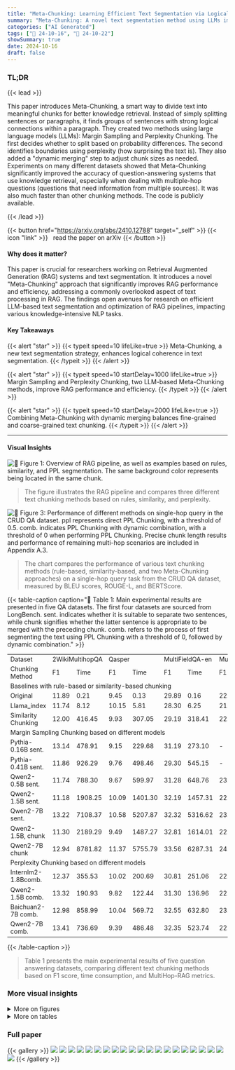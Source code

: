 ```yaml
---
title: "Meta-Chunking: Learning Efficient Text Segmentation via Logical Perception"
summary: "Meta-Chunking: A novel text segmentation method using LLMs improves RAG efficiency by 1.32 on 2WikiMultihopQA, consuming only 45.8% of the time compared to similarity chunking."
categories: ["AI Generated"]
tags: ["🔖 24-10-16", "🤗 24-10-22"]
showSummary: true
date: 2024-10-16
draft: false
---
```


### TL;DR


{{< lead >}}

This paper introduces Meta-Chunking, a smart way to divide text into meaningful chunks for better knowledge retrieval.  Instead of simply splitting sentences or paragraphs, it finds groups of sentences with strong logical connections within a paragraph. They created two methods using large language models (LLMs): Margin Sampling and Perplexity Chunking. The first decides whether to split based on probability differences.  The second identifies boundaries using perplexity (how surprising the text is). They also added a "dynamic merging" step to adjust chunk sizes as needed.  Experiments on many different datasets showed that Meta-Chunking significantly improved the accuracy of question-answering systems that use knowledge retrieval, especially when dealing with multiple-hop questions (questions that need information from multiple sources).  It was also much faster than other chunking methods.  The code is publicly available.

{{< /lead >}}


{{< button href="https://arxiv.org/abs/2410.12788" target="_self" >}}
{{< icon "link" >}} &nbsp; read the paper on arXiv
{{< /button >}}

#### Why does it matter?
This paper is crucial for researchers working on Retrieval Augmented Generation (RAG) systems and text segmentation. It introduces a novel "Meta-Chunking" approach that significantly improves RAG performance and efficiency, addressing a commonly overlooked aspect of text processing in RAG.  The findings open avenues for research on efficient LLM-based text segmentation and optimization of RAG pipelines, impacting various knowledge-intensive NLP tasks.
#### Key Takeaways

{{< alert "star" >}}
{{< typeit speed=10 lifeLike=true >}} Meta-Chunking, a new text segmentation strategy, enhances logical coherence in text segmentation. {{< /typeit >}}
{{< /alert >}}

{{< alert "star" >}}
{{< typeit speed=10 startDelay=1000 lifeLike=true >}} Margin Sampling and Perplexity Chunking, two LLM-based Meta-Chunking methods, improve RAG performance and efficiency. {{< /typeit >}}
{{< /alert >}}

{{< alert "star" >}}
{{< typeit speed=10 startDelay=2000 lifeLike=true >}} Combining Meta-Chunking with dynamic merging balances fine-grained and coarse-grained text chunking. {{< /typeit >}}
{{< /alert >}}

------
#### Visual Insights



![](figures/figures_3_0.png "🔼 Figure 1: Overview of RAG pipeline, as well as examples based on rules, similarity, and PPL segmentation. The same background color represents being located in the same chunk.")

> The figure illustrates the RAG pipeline and compares three different text chunking methods based on rules, similarity, and perplexity.





![](charts/charts_8_0.png "🔼 Figure 3: Performance of different methods on single-hop query in the CRUD QA dataset. ppl represents direct PPL Chunking, with a threshold of 0.5. comb. indicates PPL Chunking with dynamic combination, with a threshold of 0 when performing PPL Chunking. Precise chunk length results and performance of remaining multi-hop scenarios are included in Appendix A.3.")

> The chart compares the performance of various text chunking methods (rule-based, similarity-based, and two Meta-Chunking approaches) on a single-hop query task from the CRUD QA dataset, measured by BLEU scores, ROUGE-L, and BERTScore.





{{< table-caption caption="🔽 Table 1: Main experimental results are presented in five QA datasets. The first four datasets are sourced from LongBench. sent. indicates whether it is suitable to separate two sentences, while chunk signifies whether the latter sentence is appropriate to be merged with the preceding chunk. comb. refers to the process of first segmenting the text using PPL Chunking with a threshold of 0, followed by dynamic combination." >}}
<table id='2' style='font-size:14px'><tr><td>Dataset</td><td colspan="2">2WikiMultihopQA</td><td colspan="2">Qasper</td><td colspan="2">MultiFieldQA-en</td><td colspan="2">MultiFieldQA-zh</td><td colspan="4">MultiHop-RAG</td></tr><tr><td>Chunking Method</td><td>F1</td><td>Time</td><td>F1</td><td>Time</td><td>F1</td><td>Time</td><td>F1</td><td>Time</td><td>Hits@10</td><td>Hits@4</td><td>MAP@10</td><td>MRR@10</td></tr><tr><td colspan="13">Baselines with rule-based or similarity-based chunking</td></tr><tr><td>Original</td><td>11.89</td><td>0.21</td><td>9.45</td><td>0.13</td><td>29.89</td><td>0.16</td><td>22.45</td><td>0.06</td><td>0.6027</td><td>0.4523</td><td>0.1512</td><td>0.3507</td></tr><tr><td>Llama_index</td><td>11.74</td><td>8.12</td><td>10.15</td><td>5.81</td><td>28.30</td><td>6.25</td><td>21.85</td><td>5.53</td><td>0.7366</td><td>0.5437</td><td>0.1889</td><td>0.4068</td></tr><tr><td>Similarity Chunking</td><td>12.00</td><td>416.45</td><td>9.93</td><td>307.05</td><td>29.19</td><td>318.41</td><td>22.39</td><td>134.80</td><td>0.7232</td><td>0.5362</td><td>0.1841</td><td>0.3934</td></tr><tr><td colspan="13">Margin Sampling Chunking based on different models</td></tr><tr><td>Pythia-0.16B sent.</td><td>13.14</td><td>478.91</td><td>9.15</td><td>229.68</td><td>31.19</td><td>273.10</td><td>-</td><td>-</td><td>- 0.6993</td><td>0.5069</td><td>0.1793</td><td>0.3773</td></tr><tr><td>Pythia-0.41B sent.</td><td>11.86</td><td>926.29</td><td>9.76</td><td>498.46</td><td>29.30</td><td>545.15</td><td>-</td><td>-</td><td>0.7259</td><td>0.5596</td><td>0.1934</td><td>0.4235</td></tr><tr><td>Qwen2-0.5B sent.</td><td>11.74</td><td>788.30</td><td>9.67</td><td>599.97</td><td>31.28</td><td>648.76</td><td>23.35</td><td>480.35</td><td>0.7162</td><td>0.5246</td><td>0.1830</td><td>0.3913</td></tr><tr><td>Qwen2-1.5B sent.</td><td>11.18</td><td>1908.25</td><td>10.09</td><td>1401.30</td><td>32.19</td><td>1457.31</td><td>22.27</td><td>1081.64</td><td>0.7805</td><td>0.6089</td><td>0.2106</td><td>0.4661</td></tr><tr><td>Qwen2-7B sent.</td><td>13.22</td><td>7108.37</td><td>10.58</td><td>5207.87</td><td>32.32</td><td>5316.62</td><td>23.24</td><td>4212.00</td><td>0.6993</td><td>0.5197</td><td>0.1794</td><td>0.3835</td></tr><tr><td>Qwen2-1.5B, chunk</td><td>11.30</td><td>2189.29</td><td>9.49</td><td>1487.27</td><td>32.81</td><td>1614.01</td><td>22.08</td><td>1881.15</td><td>0.7109</td><td>0.5517</td><td>0.1970</td><td>0.4252</td></tr><tr><td>Qwen2-7B chunk</td><td>12.94</td><td>8781.82</td><td>11.37</td><td>5755.79</td><td>33.56</td><td>6287.31</td><td>24.24</td><td>5084.95</td><td>0.7175</td><td>0.5415</td><td>0.1903</td><td>0.4141</td></tr><tr><td colspan="13">Perplexity Chunking based on different models</td></tr><tr><td>Internlm2-1.8Bcomb.</td><td>12.37</td><td>355.53</td><td>10.02</td><td>200.69</td><td>30.81</td><td>251.06</td><td>22.53</td><td>161.15</td><td>0.7237</td><td>0.5499</td><td>0.1897</td><td>0.4121</td></tr><tr><td>Qwen2-1.5B comb.</td><td>13.32</td><td>190.93</td><td>9.82</td><td>122.44</td><td>31.30</td><td>136.96</td><td>22.57</td><td>107.94</td><td>0.7366</td><td>0.5570</td><td>0.1979</td><td>0.4300</td></tr><tr><td>Baichuan2-7B comb.</td><td>12.98</td><td>858.99</td><td>10.04</td><td>569.72</td><td>32.55</td><td>632.80</td><td>23.36</td><td>569.72</td><td>0.7206</td><td>0.5636</td><td>0.2048</td><td>0.4406</td></tr><tr><td>Qwen2-7B comb.</td><td>13.41</td><td>736.69</td><td>9.39</td><td>486.48</td><td>32.35</td><td>523.74</td><td>22.81</td><td>424.96</td><td>0.7215</td><td>0.5521</td><td>0.1967</td><td>0.4229</td></tr></table>{{< /table-caption >}}

> Table 1 presents the main experimental results of five question answering datasets, comparing different text chunking methods based on F1 score, time consumption, and MultiHop-RAG metrics.



### More visual insights

<details>
<summary>More on figures
</summary>


![](figures/figures_4_0.png "🔼 Figure 2: Overview of the entire process of Meta-Chunking. Each circle represents a complete sentence, and the sentence lengths are not consistent. The vertical lines indicate where to segment. The two sides at the bottom of the figure reveal Margin Sampling Chunking and Perplexity Chunking. Circles with the same background color represent a meta-chunk, which is dynamically combined to make the final chunk length meet user needs.")

> The figure illustrates the Meta-Chunking process, showing how margin sampling and perplexity methods dynamically combine sentences into chunks of varying lengths to maintain logical coherence.


![](figures/figures_9_0.png "🔼 Figure 2: Overview of the entire process of Meta-Chunking. Each circle represents a complete sentence, and the sentence lengths are not consistent. The vertical lines indicate where to segment. The two sides at the bottom of the figure reveal Margin Sampling Chunking and Perplexity Chunking. Circles with the same background color represent a meta-chunk, which is dynamically combined to make the final chunk length meet user needs.")

> The figure illustrates the process of Meta-Chunking, showing how sentences are grouped into meta-chunks and dynamically combined to achieve desired chunk sizes.


![](figures/figures_9_1.png "🔼 Figure 3: Performance of different methods on single-hop query in the CRUD QA dataset. ppl represents direct PPL Chunking, with a threshold of 0.5. comb. indicates PPL Chunking with dynamic combination, with a threshold of 0 when performing PPL Chunking. Precise chunk length results and performance of remaining multi-hop scenarios are included in Appendix A.3.")

> The figure shows the performance comparison of different text chunking methods on a single-hop query task from the CRUD QA dataset, highlighting the effectiveness of PPL Chunking with dynamic combination.


</details>




<details>
<summary>More on tables
</summary>


{{< table-caption caption="🔽 Table 1: Main experimental results are presented in five QA datasets. The first four datasets are sourced from LongBench. sent. indicates whether it is suitable to separate two sentences, while chunk signifies whether the latter sentence is appropriate to be merged with the preceding chunk. comb. refers to the process of first segmenting the text using PPL Chunking with a threshold of 0, followed by dynamic combination." >}}
<br><table id='2' style='font-size:14px'><tr><td>Chunking Method</td><td>Overlap</td><td>BLEU-1</td><td>BLEU-2</td><td>BLEU-3</td><td>BLEU-4</td><td>BLEU-Avg</td><td>ROUGE-L</td><td>BERTScore</td></tr><tr><td colspan="9">Single-hop Query</td></tr><tr><td>Original</td><td>Fixed</td><td>0.3330</td><td>0.2641</td><td>0.2214</td><td>- 0.1881</td><td>- 0.2410</td><td>0.4060</td><td>0.8425</td></tr><tr><td>Llama_index</td><td>Dynamic</td><td>0.3326</td><td>0.2645</td><td>0.2214</td><td>0.1890</td><td>0.2413</td><td>0.4039</td><td>0.8439</td></tr><tr><td>Qwen2-1.5B, ppl</td><td>Dynamic</td><td>0.3592</td><td>0.2888</td><td>0.2435</td><td>0.2081</td><td>0.2644</td><td>0.4332</td><td>0.8555</td></tr><tr><td>Qwen2-7B ppl</td><td>Dynamic</td><td>0.3582</td><td>0.2898</td><td>0.2450</td><td>0.2097</td><td>0.2657</td><td>0.4308</td><td>0.8548</td></tr><tr><td>Baichuan2-7Bppi</td><td>Dynamic</td><td>0.3656</td><td>0.2952</td><td>0.2497</td><td>0.2143</td><td>0.2705</td><td>0.4393</td><td>0.8549</td></tr><tr><td colspan="9">Two-hop Query -</td></tr><tr><td>Original</td><td>Fixed</td><td>0.2251</td><td>- - 0.1300</td><td>- 0.0909</td><td>- 0.0689</td><td>- 0.1114</td><td>0.2579</td><td>0.8747</td></tr><tr><td>Llama_index</td><td>Dynamic</td><td>0.2223</td><td>0.1282</td><td>0.0896</td><td>0.0677</td><td>0.1099</td><td>0.2555</td><td>0.8732</td></tr><tr><td>Qwen2-1.5Bppl</td><td>Dynamic</td><td>0.2295</td><td>0.1331</td><td>0.0934</td><td>0.0709</td><td>0.1143</td><td>0.2609</td><td>0.8700</td></tr><tr><td>Qwen2-7B ppl</td><td>Dynamic</td><td>0.2312</td><td>0.1353</td><td>0.0949</td><td>0.0719</td><td>0.1162</td><td>0.2638</td><td>0.8751</td></tr><tr><td>Baichuan2-7Bppl</td><td>Dynamic</td><td>0.2336</td><td>0.1350</td><td>0.0940</td><td>0.0710</td><td>0.1154</td><td>0.2650</td><td>0.8754</td></tr><tr><td colspan="9">Three-hop Query -</td></tr><tr><td>Original</td><td>Fixed</td><td>0.2384</td><td>0.1268</td><td>0.0832</td><td>- 0.0602</td><td>- 0.1066</td><td>- 0.2546</td><td>0.8823</td></tr><tr><td>Llama_index</td><td>Dynamic</td><td>0.2331</td><td>0.1250</td><td>0.0825</td><td>0.0598</td><td>0.1049</td><td>0.2517</td><td>0.8796</td></tr><tr><td>Qwen2-1.5B, ppl</td><td>Dynamic</td><td>0.2453</td><td>0.1319</td><td>0.0881</td><td>0.0643</td><td>0.1114</td><td>0.2599</td><td>0.8808</td></tr><tr><td>Qwen2-7B ppl</td><td>Dynamic</td><td>0.2447</td><td>0.1330</td><td>0.0891</td><td>0.0651</td><td>0.1122</td><td>0.2618</td><td>0.8817</td></tr><tr><td>Baichuan2-7Bppi</td><td>Dynamic</td><td>0.2463</td><td>0.1324</td><td>0.0887</td><td>0.0651</td><td>0.1120</td><td>0.2596</td><td>0.8811</td></tr></table>{{< /table-caption >}}

> Table 1 presents the main experimental results of five QA datasets, comparing the performance of different chunking methods on F1 score and time consumption.


{{< table-caption caption="🔽 Table 1: Main experimental results are presented in five QA datasets. The first four datasets are sourced from LongBench. sent. indicates whether it is suitable to separate two sentences, while chunk signifies whether the latter sentence is appropriate to be merged with the preceding chunk. comb. refers to the process of first segmenting the text using PPL Chunking with a threshold of 0, followed by dynamic combination." >}}
<br><table id='4' style='font-size:14px'><tr><td rowspan="2">Dataset Chunking Method</td><td colspan="2">2WikiMultihopQA</td><td colspan="2">Qasper</td><td colspan="2">MultiFieldQA-en</td><td colspan="2">MultiFieldQA-zh</td><td colspan="2">MultiHop-RAG</td></tr><tr><td>Length</td><td>Threshold</td><td>Length</td><td>Threshold</td><td>Length</td><td>Threshold</td><td>Length</td><td>Threshold</td><td>Length</td><td>Threshold</td></tr><tr><td colspan="11">Baselines with rule-based or similarity-based chunking</td></tr><tr><td>Original</td><td>123</td><td>-</td><td>- - 121</td><td>-</td><td>113</td><td>-</td><td>178</td><td>-</td><td>78</td><td>- - -</td></tr><tr><td>Llama_index</td><td>122.61(215)</td><td>-</td><td>120.91(198)</td><td>-</td><td>112.59(208)</td><td>-</td><td>178.04(242)</td><td>-</td><td>79.68</td><td>-</td></tr><tr><td>Similarity Chunking</td><td>125.24</td><td>0.82</td><td>122.91</td><td>0.83</td><td>114.18</td><td>0.83</td><td>180.23</td><td>0.73</td><td>80.13</td><td>0.75</td></tr><tr><td colspan="11">LLMs Direct Chunking - - - - -</td></tr><tr><td>Qwen2-72B</td><td>122.13(128)</td><td>-</td><td>- 120.17(90)</td><td>- -</td><td>111.98(88)</td><td>-</td><td>178.05(190)</td><td>-</td><td>-</td><td>-</td></tr><tr><td colspan="11">Margin Sampling Chunking based on different models</td></tr><tr><td>Pythia-0.16B sent.</td><td>122.45(144)</td><td>0+comb.</td><td>- - 120.77(148)</td><td>0+comb.</td><td>111.89(133)</td><td>- 0+comb.</td><td>- - - - -</td><td>-</td><td>- 77.60(85)</td><td>0+comb.</td></tr><tr><td>Pythia-0.41B sent.</td><td>121.83(143)</td><td>0+comb.</td><td>120.75(148)</td><td>0+comb.</td><td>112.31(134)</td><td>0+comb.</td><td>-</td><td>-</td><td>77.96(83)</td><td>0+comb.</td></tr><tr><td>Qwen2-0.5B sent.</td><td>122.33(148)</td><td>0+comb.</td><td>120.07(147)</td><td>0+comb.</td><td>112.46(136)</td><td>0+comb.</td><td>178.09(180)</td><td>0+comb.</td><td>78.04(91)</td><td>0+comb.</td></tr><tr><td>Qwen2-1.5B sent.</td><td>121.60(151)</td><td>0+comb.</td><td>120.61(148)</td><td>0+comb.</td><td>111.60(136)</td><td>0+comb.</td><td>177.11(195)</td><td>0+comb.</td><td>78.20(95)</td><td>0+comb.</td></tr><tr><td>Qwen2-7B sent.</td><td>121.75(145)</td><td>0+comb.</td><td>120.47(145)</td><td>0+comb.</td><td>111.93(134)</td><td>0+comb.</td><td>177.47(195)</td><td>0+comb.</td><td>77.90(95)</td><td>0+comb.</td></tr><tr><td>Qwen2-1.5B chunk</td><td>121.99(148)</td><td>0+comb.</td><td>120.21(144)</td><td>0+comb.</td><td>111.52(134)</td><td>0+comb.</td><td>177.80(200)</td><td>0+comb.</td><td>78.16(97)</td><td>0+comb.</td></tr><tr><td>Qwen2-7B chunk</td><td>121.81(138)</td><td>0+comb.</td><td>120.01(141)</td><td>0+comb.</td><td>111.56(129)</td><td>0+comb.</td><td>178.00(188)</td><td>0+comb.</td><td>77.49(95)</td><td>0+comb.</td></tr><tr><td colspan="11">Perplexity Chunking based on different models</td></tr><tr><td>Internlm2-1.8Bcomb.</td><td>122.62(152)</td><td>0+comb.</td><td>- - 120.14(155)</td><td>0+comb.</td><td>111.98(138)</td><td>- - 0+comb.</td><td>178.00(158)</td><td>0+comb.</td><td>78.25(89)</td><td>0+comb.</td></tr><tr><td>Qwen2-1.5B comb.</td><td>122.48(152)</td><td>0+comb.</td><td>120.56(156)</td><td>0+comb.</td><td>111.35(138)</td><td>0+comb.</td><td>178.00(159)</td><td>0+comb.</td><td>78.19(89)</td><td>0+comb.</td></tr><tr><td>Baichuan2-7B, comb.</td><td>122.37(152)</td><td>0+comb.</td><td>120.66(155)</td><td>0+comb.</td><td>111.85(138)</td><td>0+comb.</td><td>178.00(159)</td><td>0+comb.</td><td>78.01(90)</td><td>0+comb.</td></tr><tr><td>Qwen2-7B comb.</td><td>122.26(152)</td><td>0+comb.</td><td>120.26(155)</td><td>0+comb.</td><td>111.47(137)</td><td>0+comb.</td><td>177.80(156)</td><td>0+comb.</td><td>78.11(89)</td><td>0+comb.</td></tr></table>{{< /table-caption >}}

> Table 1 presents the main experimental results of five QA datasets, comparing the performance of various chunking methods on F1 scores and processing time.


{{< table-caption caption="🔽 Table 1: Main experimental results are presented in five QA datasets. The first four datasets are sourced from LongBench. sent. indicates whether it is suitable to separate two sentences, while chunk signifies whether the latter sentence is appropriate to be merged with the preceding chunk. comb. refers to the process of first segmenting the text using PPL Chunking with a threshold of 0, followed by dynamic combination." >}}
<br><table id='2' style='font-size:20px'><tr><td>Chunking Method</td><td>Overlap Length</td><td>Chunk Length</td></tr><tr><td colspan="3">Chunking with Overlap</td></tr><tr><td>Original</td><td>50</td><td>218</td></tr><tr><td>Llama_index</td><td>48.78</td><td>217.03</td></tr><tr><td>Qwen2-1.5B ppl</td><td>49.97</td><td>212.79</td></tr><tr><td>Qwen2-7B ppl</td><td>50.41</td><td>217.53</td></tr><tr><td>Baichuan2-7Bppi</td><td>48.91</td><td>201.35</td></tr><tr><td colspan="3">Chunking without Overlap</td></tr><tr><td>Original</td><td>0</td><td>179</td></tr><tr><td>Llama_index</td><td>0</td><td>177.53</td></tr><tr><td>Qwen2-1.5B ppl</td><td>0</td><td>173.88</td></tr><tr><td>Qwen2-7B ppl</td><td>0</td><td>178.59</td></tr><tr><td>Baichuan2-7Bppi</td><td>0</td><td>162.56</td></tr><tr><td>Qwen2-1.5B comb.</td><td>0</td><td>177.95</td></tr><tr><td>Qwen2-7B comb.</td><td>0</td><td>178.09</td></tr><tr><td>Baichuan2-7Bcomb.</td><td>0</td><td>178.09</td></tr></table>{{< /table-caption >}}

> Table 1 presents the main experimental results of five question answering datasets, comparing different chunking methods and their performance in terms of F1 score and time consumption.


{{< table-caption caption="🔽 Table 1: Main experimental results are presented in five QA datasets. The first four datasets are sourced from LongBench. sent. indicates whether it is suitable to separate two sentences, while chunk signifies whether the latter sentence is appropriate to be merged with the preceding chunk. comb. refers to the process of first segmenting the text using PPL Chunking with a threshold of 0, followed by dynamic combination." >}}
<br><table id='2' style='font-size:14px'><tr><td>Chunking Method</td><td>BLEU-1</td><td>BLEU-2</td><td>BLEU-3</td><td>BLEU-4</td><td>BLEU-Avg</td><td>ROUGE-L</td><td>BERTScore</td></tr><tr><td colspan="8">Single-hop Query -</td></tr><tr><td>Original</td><td>0.3515</td><td>0.2788</td><td>0.2340</td><td>0.1997</td><td>0.2548</td><td>0.4213</td><td>0.8489</td></tr><tr><td>Llama_index</td><td>0.3620</td><td>0.2920</td><td>0.2480</td><td>0.2134</td><td>0.2682</td><td>0.4326</td><td>0.8521</td></tr><tr><td>Qwen2-1.5B ppl</td><td>0.3714</td><td>0.3013</td><td>0.2569</td><td>0.2223</td><td>0.2778</td><td>0.4426</td><td>0.8563</td></tr><tr><td>Qwen2-7B ppl</td><td>0.3661</td><td>0.2935</td><td>0.2481</td><td>0.2127</td><td>0.2691</td><td>0.4379</td><td>0.8558</td></tr><tr><td>Baichuan2-7Bppl</td><td>0.3725</td><td>0.3011</td><td>0.2558</td><td>0.2207</td><td>0.2772</td><td>0.4429</td><td>0.8562</td></tr><tr><td>Qwen2-1.5B comb.</td><td>0.3760</td><td>0.3034</td><td>0.2577</td><td>0.2224</td><td>0.2797</td><td>0.4443</td><td>0.8586</td></tr><tr><td>Qwen2-7B comb.</td><td>0.3724</td><td>0.3012</td><td>0.2561</td><td>0.2206</td><td>0.2774</td><td>0.4445</td><td>0.8584</td></tr><tr><td>Baichuan2-7Bcomb.</td><td>0.3812</td><td>0.3091</td><td>0.2622</td><td>0.2259</td><td>0.2840</td><td>0.4494</td><td>0.8603</td></tr><tr><td colspan="8">Two-hop Query</td></tr><tr><td>Original</td><td>0.2322</td><td>0.1324</td><td>0.0919</td><td>0.0695</td><td>0.1133</td><td>0.2613</td><td>0.8768</td></tr><tr><td>Llama_index</td><td>0.2315</td><td>0.1321</td><td>0.0923</td><td>0.0697</td><td>0.1133</td><td>0.2585</td><td>0.8762</td></tr><tr><td>Qwen2-1.5B ppl</td><td>0.2328</td><td>0.1326</td><td>0.0918</td><td>0.0694</td><td>0.1133</td><td>0.2611</td><td>0.8749</td></tr><tr><td>Qwen2-7B ppl</td><td>0.2310</td><td>0.1323</td><td>0.0916</td><td>0.0691</td><td>0.1124</td><td>0.2597</td><td>0.8752</td></tr><tr><td>Baichuan2-7B ppl</td><td>0.2350</td><td>0.1341</td><td>0.0924</td><td>0.0695</td><td>0.1141</td><td>0.2637</td><td>0.8772</td></tr><tr><td>Qwen2-1.5B comb.</td><td>0.2372</td><td>0.1363</td><td>0.0950</td><td>0.0722</td><td>0.1164</td><td>0.2658</td><td>0.8743</td></tr><tr><td>Qwen2-7B comb.</td><td>0.2364</td><td>0.1360</td><td>0.0945</td><td>0.0713</td><td>0.1161</td><td>0.2661</td><td>0.8761</td></tr><tr><td>Baichuan2-7Bcomb.</td><td>0.2325</td><td>0.1329</td><td>0.0917</td><td>0.0689</td><td>0.1133</td><td>0.2623</td><td>0.8754</td></tr><tr><td colspan="8">Three-hop Query</td></tr><tr><td>Original</td><td>0.2494</td><td>0.1317</td><td>0.0869</td><td>0.0636</td><td>0.1110</td><td>0.2595</td><td>0.8827</td></tr><tr><td>Llama_index</td><td>0.2464</td><td>0.1327</td><td>0.0883</td><td>0.0644</td><td>0.1120</td><td>0.2596</td><td>0.8840</td></tr><tr><td>Qwen2-1.5B ppl</td><td>0.2402</td><td>0.1260</td><td>0.0827</td><td>0.0596</td><td>0.1054</td><td>0.2531</td><td>0.8802</td></tr><tr><td>Qwen2-7B ppl</td><td>0.2415</td><td>0.1266</td><td>0.0828</td><td>0.0597</td><td>0.1058</td><td>0.2549</td><td>0.8816</td></tr><tr><td>Baichuan2-7Bppl</td><td>0.2460</td><td>0.1293</td><td>0.0851</td><td>0.0615</td><td>0.1084</td><td>0.2568</td><td>0.8828</td></tr><tr><td>Qwen2-1.5B comb.</td><td>0.2449</td><td>0.1294</td><td>0.0855</td><td>0.0624</td><td>0.1086</td><td>0.2566</td><td>0.8828</td></tr><tr><td>Qwen2-7B comb.</td><td>0.2408</td><td>0.1274</td><td>0.0837</td><td>0.0610</td><td>0.1068</td><td>0.2551</td><td>0.8825</td></tr><tr><td>Baichuan2-7Bcomb.</td><td>0.2494</td><td>0.1324</td><td>0.0870</td><td>0.0632</td><td>0.1111</td><td>0.2613</td><td>0.8832</td></tr></table>{{< /table-caption >}}

> Table 1 presents the main experimental results of five QA datasets, comparing the performance of various chunking methods based on different metrics, model sizes, and strategies.


{{< table-caption caption="🔽 Table 8: Settings of overlap length and chunk length for different chunking methods in the CUAD dataset. ppl represents direct PPL Chunking, with a threshold of 0." >}}
<br><table id='4' style='font-size:18px'><tr><td>Chunking Method</td><td>Overlap Length</td><td>Chunk Length</td></tr><tr><td>Original</td><td>0</td><td>98.00</td></tr><tr><td>Llama_index</td><td>0</td><td>98.49</td></tr><tr><td>Qwen2-1.5B ppl</td><td>0</td><td>97.70</td></tr><tr><td>Qwen2-7B ppl</td><td>0</td><td>96.08</td></tr><tr><td>Baichuan2-7Bppi</td><td>0</td><td>97.59</td></tr></table>{{< /table-caption >}}

> Table 8 presents the overlap length and chunk length for different chunking methods used in the CUAD dataset, showing the settings for original, Llama index, Qwen2-1.5B ppl, Qwen2-7B ppl, and Baichuan2-7B ppl methods.


{{< table-caption caption="🔽 Table 1: Main experimental results are presented in five QA datasets. The first four datasets are sourced from LongBench. sent. indicates whether it is suitable to separate two sentences, while chunk signifies whether the latter sentence is appropriate to be merged with the preceding chunk. comb. refers to the process of first segmenting the text using PPL Chunking with a threshold of 0, followed by dynamic combination." >}}
<br><table id='2' style='font-size:14px'><tr><td>Dataset</td><td colspan="2">HotpotQA</td><td colspan="2">MuSiQue</td><td colspan="2">NarrativeQA</td><td colspan="2">DuReader</td></tr><tr><td>Chunking Method</td><td>Length</td><td>Threshold</td><td>Length</td><td>Threshold</td><td>Length</td><td>Threshold</td><td>Length</td><td>Threshold</td></tr><tr><td>Original</td><td>87</td><td>-</td><td>90</td><td>-</td><td>71</td><td>-</td><td>262</td><td></td></tr><tr><td>Llama_index</td><td>86.73(154)</td><td>-</td><td>89.94(157)</td><td>-</td><td>70.35(139)</td><td>-</td><td>262.06(330)</td><td>-</td></tr><tr><td>Qwen2-1.5Bppi</td><td>86.72</td><td>0.5</td><td>89.51</td><td>0.5</td><td>70.28</td><td>1.34</td><td>261.41</td><td>0.5</td></tr><tr><td>Qwen2-1.5B comb.</td><td>86.80(98)</td><td>0+comb.</td><td>89.59(103)</td><td>0+comb.</td><td>70.32(82)</td><td>0+comb.</td><td>261.34(213)</td><td>0+comb.</td></tr><tr><td>Qwen2-1.5B comb.</td><td>86.52(96)</td><td>0.1+comb.</td><td>89.60(100)</td><td>0.1+comb.</td><td>70.47(82)</td><td>0.1+comb.</td><td>261.98(200)</td><td>0.1+comb.</td></tr><tr><td>Qwen2-1.5B comb.</td><td>86.58(92)</td><td>0.2+comb.</td><td>89.75(96)</td><td>0.2+comb.</td><td>70.17(81)</td><td>0.2+comb.</td><td>261.92(189)</td><td>0.2+comb.</td></tr><tr><td>Qwen2-1.5B comb.</td><td>86.77(85)</td><td>0.3+comb.</td><td>89.60(88)</td><td>0.3+comb.</td><td>70.19(79)</td><td>0.3+comb.</td><td>261.06(170)</td><td>0.3+comb.</td></tr><tr><td>Qwen2-1.5B comb.</td><td>86.81(70)</td><td>0.4+comb.</td><td>89.68(75)</td><td>0.4+comb.</td><td>70.66(78)</td><td>0.4+comb.</td><td>261.48(140)</td><td>0.4+comb.</td></tr></table>{{< /table-caption >}}

> Table 1 presents the main experimental results of five question answering datasets, comparing the performance of various chunking methods based on different metrics and model parameters.


{{< table-caption caption="🔽 Table 1: Main experimental results are presented in five QA datasets. The first four datasets are sourced from LongBench. sent. indicates whether it is suitable to separate two sentences, while chunk signifies whether the latter sentence is appropriate to be merged with the preceding chunk. comb. refers to the process of first segmenting the text using PPL Chunking with a threshold of 0, followed by dynamic combination." >}}
<br><table id='4' style='font-size:16px'><tr><td>Chunking Method</td><td>BLEU-1</td><td>BLEU-2</td><td>BLEU-3</td><td>BLEU-4</td><td>BLEU-Avg</td><td>ROUGE-L</td><td>BERTScore</td></tr><tr><td>Original</td><td>0.6845</td><td>0.4496</td><td>0.2997</td><td>0.1798</td><td>0.3513</td><td>0.4217</td><td>0.8043</td></tr><tr><td>Llama_index</td><td>0.6966</td><td>0.4573</td><td>0.3006</td><td>0.1730</td><td>0.3493</td><td>0.4137</td><td>0.8001</td></tr><tr><td>Qwen2-1.5B ppl</td><td>0.7098</td><td>0.4722</td><td>0.3180</td><td>0.1932</td><td>0.3677</td><td>0.4060</td><td>0.8006</td></tr><tr><td>Qwen2-7B ppl</td><td>0.7038</td><td>0.4670</td><td>0.3143</td><td>0.1911</td><td>0.3638</td><td>0.4070</td><td>0.8018</td></tr><tr><td>Baichuan2-7Bppl</td><td>0.7195</td><td>0.4738</td><td>0.3160</td><td>0.1884</td><td>0.3665</td><td>0.4111</td><td>0.8025</td></tr></table>{{< /table-caption >}}

> Table 1 presents the main experimental results of five question answering datasets, comparing different chunking methods based on F1 score and time.


{{< table-caption caption="🔽 Table 1: Main experimental results are presented in five QA datasets. The first four datasets are sourced from LongBench. sent. indicates whether it is suitable to separate two sentences, while chunk signifies whether the latter sentence is appropriate to be merged with the preceding chunk. comb. refers to the process of first segmenting the text using PPL Chunking with a threshold of 0, followed by dynamic combination." >}}
<table id='6' style='font-size:20px'><tr><td>Chunking Method</td><td>Dataset Threshold</td><td>HotpotQA F1</td><td>MuSiQue F1</td><td>NarrativeQA F1</td><td>DuReader ROUGE-L</td></tr><tr><td>Original</td><td>-</td><td>15.79</td><td>7.21</td><td>5.72</td><td>20.69</td></tr><tr><td>Llama_index</td><td>-</td><td>15.72</td><td>8.19</td><td>5.03</td><td>21.41</td></tr><tr><td>Qwen2-1.5B ppl</td><td>Multi</td><td>17.74</td><td>8.39</td><td>6.12</td><td>20.77</td></tr><tr><td>Qwen2-1.5B comb.</td><td>0</td><td>17.47</td><td>8.08</td><td>4.93</td><td>20.77</td></tr><tr><td>Qwen2-1.5B comb.</td><td>0.1</td><td>17.19</td><td>7.48</td><td>4.91</td><td>20.33</td></tr><tr><td>Qwen2-1.5B comb.</td><td>0.2</td><td>17.70</td><td>7.31</td><td>5.20</td><td>20.95</td></tr><tr><td>Qwen2-1.5B comb.</td><td>0.3</td><td>17.46</td><td>7.92</td><td>5.08</td><td>21.22</td></tr><tr><td>Qwen2-1.5Bcomb.</td><td>0.4</td><td>16.44</td><td>8.05</td><td>5.80</td><td>21.65</td></tr></table>{{< /table-caption >}}

> Table 1 presents the main experimental results of five question answering datasets, comparing the performance of various text chunking methods on F1 score and time consumption.


{{< table-caption caption="🔽 Table 1: Main experimental results are presented in five QA datasets. The first four datasets are sourced from LongBench. sent. indicates whether it is suitable to separate two sentences, while chunk signifies whether the latter sentence is appropriate to be merged with the preceding chunk. comb. refers to the process of first segmenting the text using PPL Chunking with a threshold of 0, followed by dynamic combination." >}}
<br><table id='2' style='font-size:14px'><tr><td>Chunking and Re-ranking</td><td>Chunk Length</td><td>Threshold</td></tr><tr><td>Original</td><td>78</td><td>-</td></tr><tr><td>Original and BgeRerank</td><td>78</td><td>-</td></tr><tr><td>Original and PPLRerank</td><td>78 一</td><td>- -</td></tr><tr><td>Qwen2-1.5B, ppl</td><td>77.60</td><td>0.5</td></tr><tr><td>Qwen2-1.5B ppl BgeRerank and</td><td>77.60</td><td>0.5</td></tr><tr><td>Qwen2-1.5B ppl and PPLRerank</td><td>77.60</td><td>0.5</td></tr></table>{{< /table-caption >}}

> Table 1 presents the F1 scores and processing times of various text chunking methods on five question answering datasets, comparing rule-based and similarity-based baselines with Margin Sampling Chunking and Perplexity Chunking strategies using different LLMs.


{{< table-caption caption="🔽 Table 1: Main experimental results are presented in five QA datasets. The first four datasets are sourced from LongBench. sent. indicates whether it is suitable to separate two sentences, while chunk signifies whether the latter sentence is appropriate to be merged with the preceding chunk. comb. refers to the process of first segmenting the text using PPL Chunking with a threshold of 0, followed by dynamic combination." >}}
<table id='4' style='font-size:16px'><tr><td>Chunking and Re-ranking</td><td>Hits@8</td><td>Hits@6</td><td>Hits@4</td><td>Hits@2</td><td>MAP@10</td><td>MRR@10</td></tr><tr><td>Original</td><td>0.5627</td><td>0.5180</td><td>0.4523</td><td>0.3499</td><td>0.1512</td><td>0.3507</td></tr><tr><td>Original and BgeRerank</td><td>0.5818</td><td>0.5406</td><td>0.4741</td><td>0.3379</td><td>0.1486</td><td>0.3391</td></tr><tr><td>Original and PPLRerank</td><td>0.5769</td><td>0.5521</td><td>0.5055</td><td>0.4102</td><td>0.1849</td><td>0.4147</td></tr><tr><td>Qwen2-1.5Bppt</td><td>0.6838</td><td>- 0.6244</td><td>- 0.5503</td><td>- 0.4151</td><td>- 0.1954</td><td>- - 0.4195</td></tr><tr><td>Qwen2-1.5B, ppl BgeRerank and</td><td>0.6927</td><td>0.6435</td><td>0.5721</td><td>0.4381</td><td>0.2075</td><td>0.4413</td></tr><tr><td>Qwen2-1.5B ppl and PPLRerank</td><td>0.7197</td><td>0.6931</td><td>0.6568</td><td>0.5721</td><td>0.2590</td><td>0.5558</td></tr></table>{{< /table-caption >}}

> Table 1 presents the main experimental results of five question answering datasets, comparing the performance of various text chunking methods (rule-based, similarity-based, margin sampling chunking, and perplexity chunking) on different LLMs.


</details>


### Full paper

{{< gallery >}}
<img src="paper_images/1.png" class="grid-w50 md:grid-w33 xl:grid-w25" />
<img src="paper_images/2.png" class="grid-w50 md:grid-w33 xl:grid-w25" />
<img src="paper_images/3.png" class="grid-w50 md:grid-w33 xl:grid-w25" />
<img src="paper_images/4.png" class="grid-w50 md:grid-w33 xl:grid-w25" />
<img src="paper_images/5.png" class="grid-w50 md:grid-w33 xl:grid-w25" />
<img src="paper_images/6.png" class="grid-w50 md:grid-w33 xl:grid-w25" />
<img src="paper_images/7.png" class="grid-w50 md:grid-w33 xl:grid-w25" />
<img src="paper_images/8.png" class="grid-w50 md:grid-w33 xl:grid-w25" />
<img src="paper_images/9.png" class="grid-w50 md:grid-w33 xl:grid-w25" />
<img src="paper_images/10.png" class="grid-w50 md:grid-w33 xl:grid-w25" />
<img src="paper_images/11.png" class="grid-w50 md:grid-w33 xl:grid-w25" />
<img src="paper_images/12.png" class="grid-w50 md:grid-w33 xl:grid-w25" />
<img src="paper_images/13.png" class="grid-w50 md:grid-w33 xl:grid-w25" />
<img src="paper_images/14.png" class="grid-w50 md:grid-w33 xl:grid-w25" />
<img src="paper_images/15.png" class="grid-w50 md:grid-w33 xl:grid-w25" />
<img src="paper_images/16.png" class="grid-w50 md:grid-w33 xl:grid-w25" />
<img src="paper_images/17.png" class="grid-w50 md:grid-w33 xl:grid-w25" />
<img src="paper_images/18.png" class="grid-w50 md:grid-w33 xl:grid-w25" />
<img src="paper_images/19.png" class="grid-w50 md:grid-w33 xl:grid-w25" />
<img src="paper_images/20.png" class="grid-w50 md:grid-w33 xl:grid-w25" />
<img src="paper_images/21.png" class="grid-w50 md:grid-w33 xl:grid-w25" />
{{< /gallery >}}